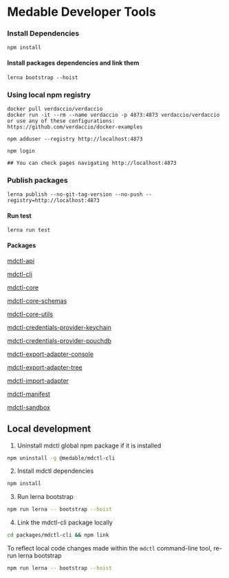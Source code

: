 # Medable Developer Tools

### Install Dependencies

`npm install`

#### Install packages dependencies and link them

`lerna bootstrap --hoist`

### Using local npm registry

```
docker pull verdaccio/verdaccio
docker run -it --rm --name verdaccio -p 4873:4873 verdaccio/verdaccio
or use any of these configurations: https://github.com/verdaccio/docker-examples

npm adduser --registry http://localhost:4873

npm login

## You can check pages navigating http://localhost:4873

```

### Publish packages
```
lerna publish --no-git-tag-version --no-push --registry=http://localhost:4873
```

#### Run test
`lerna run test`

#### Packages

[mdctl-api](packages/mdctl-api/README.md)

[mdctl-cli](packages/mdctl-cli/README.md)

[mdctl-core](packages/mdctl-core/README.md)

[mdctl-core-schemas](packages/mdctl-core-schemas/README.md)

[mdctl-core-utils](packages/mdctl-core-utils/README.md)

[mdctl-credentials-provider-keychain](packages/mdctl-credentials-provider-keychain/README.md)

[mdctl-credentials-provider-pouchdb](packages/mdctl-credentials-provider-pouchdb/README.md)

[mdctl-export-adapter-console](packages/mdctl-export-adapter-console/README.md)

[mdctl-export-adapter-tree](packages/mdctl-export-adapter-tree/README.md)

[mdctl-import-adapter](packages/mdctl-import-adapter/README.md)

[mdctl-manifest](packages/mdctl-manifest/README.md)

[mdctl-sandbox](packages/mdctl-sandbox/README.md)

## Local development

1. Uninstall mdctl global npm package if it is installed

```bash
npm uninstall -g @medable/mdctl-cli
```

2. Install mdctl dependencies

```bash
npm install
```

3. Run lerna bootstrap

```bash
npm run lerna -- bootstrap --hoist
```

4. Link the mdctl-cli package locally

```bash
cd packages/mdctl-cli && npm link
```

To reflect local code changes made within the `mdctl` command-line tool, re-run lerna bootstrap

```bash
npm run lerna -- bootstrap --hoist
```
